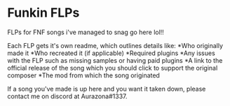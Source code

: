 # Funkin FLPs
 FLPs for FNF songs i've managed to snag go here lol!!

Each FLP gets it's own readme, which outlines details like:
*Who originally made it
*Who recreated it (if applicable)
*Required plugins
*Any issues with the FLP such as missing samples or having paid plugins
*A link to the official release of the song which you should click to support the original composer
*The mod from which the song originated

If a song you've made is up here and you want it taken down, please contact me on discord at Aurazona#1337.